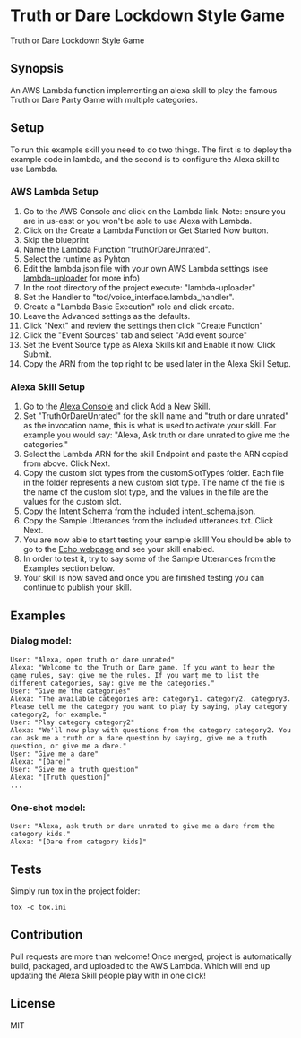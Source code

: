 # Truth or Dare Lockdown Style Game

Truth or Dare Lockdown Style Game
## Synopsis

An AWS Lambda function implementing an alexa skill to play the famous Truth or Dare Party Game with multiple categories.

## Setup

To run this example skill you need to do two things. The first is to deploy the example code in lambda, and the second is to configure the Alexa skill to use Lambda.

### AWS Lambda Setup
1. Go to the AWS Console and click on the Lambda link. Note: ensure you are in us-east or you won't be able to use Alexa with Lambda.
2. Click on the Create a Lambda Function or Get Started Now button.
3. Skip the blueprint
4. Name the Lambda Function "truthOrDareUnrated".
5. Select the runtime as Pyhton
6. Edit the lambda.json file with your own AWS Lambda settings (see [lambda-uploader](https://github.com/rackerlabs/lambda-uploader) for more info)
7. In the root directory of the project execute: "lambda-uploader"
8. Set the Handler to "tod/voice_interface.lambda_handler".
9. Create a "Lambda Basic Execution" role and click create.
10. Leave the Advanced settings as the defaults.
11. Click "Next" and review the settings then click "Create Function"
12. Click the "Event Sources" tab and select "Add event source"
13. Set the Event Source type as Alexa Skills kit and Enable it now. Click Submit.
14. Copy the ARN from the top right to be used later in the Alexa Skill Setup.

### Alexa Skill Setup
1. Go to the [Alexa Console](https://developer.amazon.com/edw/home.html) and click Add a New Skill.
2. Set "TruthOrDareUnrated" for the skill name and "truth or dare unrated" as the invocation name, this is what is used to activate your skill. For example you would say: "Alexa, Ask truth or dare unrated to give me the categories."
3. Select the Lambda ARN for the skill Endpoint and paste the ARN copied from above. Click Next.
4. Copy the custom slot types from the customSlotTypes folder. Each file in the folder represents a new custom slot type. The name of the file is the name of the custom slot type, and the values in the file are the values for the custom slot.
5. Copy the Intent Schema from the included intent_schema.json.
6. Copy the Sample Utterances from the included utterances.txt. Click Next.
8. You are now able to start testing your sample skill! You should be able to go to the [Echo webpage](http://echo.amazon.com/#skills) and see your skill enabled.
9. In order to test it, try to say some of the Sample Utterances from the Examples section below.
10. Your skill is now saved and once you are finished testing you can continue to publish your skill.

## Examples
### Dialog model:
    User: "Alexa, open truth or dare unrated"
    Alexa: "Welcome to the Truth or Dare game. If you want to hear the game rules, say: give me the rules. If you want me to list the different categories, say: give me the categories."
    User: "Give me the categories"
    Alexa: "The available categories are: category1. category2. category3. Please tell me the category you want to play by saying, play category category2, for example."
    User: "Play category category2"
    Alexa: "We'll now play with questions from the category category2. You can ask me a truth or a dare question by saying, give me a truth question, or give me a dare."
    User: "Give me a dare"
    Alexa: "[Dare]"
    User: "Give me a truth question"
    Alexa: "[Truth question]"
    ...

### One-shot model:
    User: "Alexa, ask truth or dare unrated to give me a dare from the category kids."
    Alexa: "[Dare from category kids]"
    
## Tests

Simply run tox in the project folder:
```
tox -c tox.ini
```

## Contribution

Pull requests are more than welcome! 
Once merged, project is automatically build, packaged, and uploaded to the AWS Lambda. 
Which will end up updating the Alexa Skill people play with in one click!

## License

MIT

